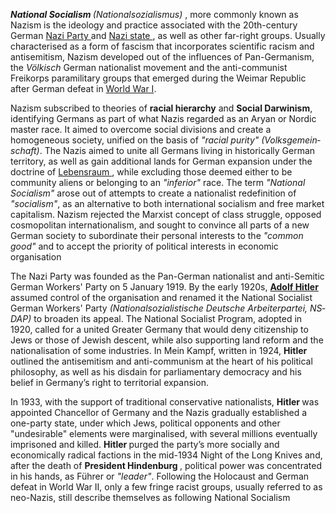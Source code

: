 <html lang=”eng”>
<head>
<title> Nazism </title> 
</head>
<body>
<p> <strong> <i> National Socialism </i> </strong> <i lang=”de”> (Nationalsozialismus) </i>, more commonly known as Nazism is the ideology and practice associated with the 20th-century German <a href="//en.wikipedia.org/wiki/Nazi_Party">Nazi Party </a> and <a href="https://en.wikipedia.org/wiki/Nazi_Germany"> Nazi state </a>, as well as other far-right groups. Usually characterised as a form of fascism that incorporates scientific racism and antisemitism, Nazism developed out of the influences of Pan-Germanism, the <i lang=”de”>Völkisch </i> German nationalist movement and the anti-communist Freikorps paramilitary groups that emerged during the Weimar Republic after German defeat in <a href="https://en.wikipedia.org/wiki/World_War_I"> World War I</a>.
<p> Nazism subscribed to theories of <strong>racial hierarchy</strong> and <strong>Social Darwinism</strong>, identifying Germans as part of what Nazis regarded as an Aryan or Nordic master race. It aimed to overcome social divisions and create a homogeneous society, unified on the basis of <em>"racial purity"</em> <i lang="de"> (Volksgemeinschaft)</i>. The Nazis aimed to unite all Germans living in historically German territory, as well as gain additional lands for German expansion under the doctrine of <a href="https://en.wikipedia.org/wiki/Lebensraum"> Lebensraum </a>, while excluding those deemed either to be community aliens or belonging to an <em>"inferior"</em> race. The term <em>"National Socialism"</em> arose out of attempts to create a nationalist redefinition of <em>"socialism"</em>, as an alternative to both international socialism and free market capitalism. Nazism rejected the Marxist concept of class struggle, opposed cosmopolitan internationalism, and sought to convince all parts of a new German society to subordinate their personal interests to the <em>"common good"</em> and to accept the priority of political interests in economic organisation </p>
<p>The Nazi Party was founded as the Pan-German nationalist and anti-Semitic German Workers' Party on 5 January 1919. By the early 1920s, <b class="person"> <a href="https://en.wikipedia.org/wiki/Adolf_Hitler"> Adolf Hitler </a> </b> assumed control of the organisation and renamed it the National Socialist German Workers' Party <i lang="de"> (Nationalsozialistische Deutsche Arbeiterpartei, NSDAP)</i> to broaden its appeal. The National Socialist Program, adopted in 1920, called for a united Greater Germany that would deny citizenship to Jews or those of Jewish descent, while also supporting land reform and the nationalisation of some industries. In Mein Kampf, written in 1924, <b class="person"> Hitler </b> outlined the antisemitism and anti-communism at the heart of his political philosophy, as well as his disdain for parliamentary democracy and his belief in Germany’s right to territorial expansion. </p>
<p>In 1933, with the support of traditional conservative nationalists, <b class="person"> Hitler </b> was appointed Chancellor of Germany and the Nazis gradually established a one-party state, under which Jews, political opponents and other "undesirable" elements were marginalised, with several millions eventually imprisoned and killed. <b class="person"> Hitler </b> purged the party’s more socially and economically radical factions in the mid-1934 Night of the Long Knives and, after the death of <b class="person"> President Hindenburg </b>, political power was concentrated in his hands, as Führer or <em>"leader"</em>. Following the Holocaust and German defeat in World War II, only a few fringe racist groups, usually referred to as neo-Nazis, still describe themselves as following National Socialism </p>
</body>
</html>
